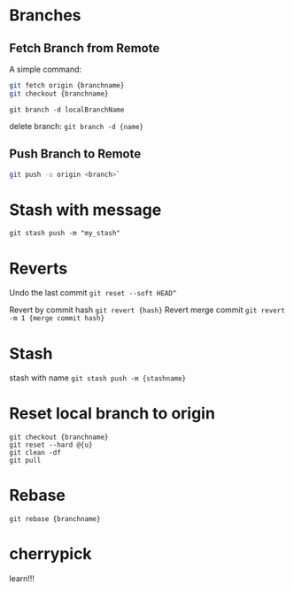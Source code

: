 # Branches
## Fetch Branch from Remote

A simple command:

```sh
git fetch origin {branchname}
git checkout {branchname}
```

`git branch -d localBranchName`

delete branch: `git branch -d {name}`


## Push Branch to Remote

```sh
git push -u origin <branch>`
```

# Stash with message

`git stash push -m "my_stash"`

# Reverts

Undo the last commit `git reset --soft HEAD^`

Revert by commit hash `git revert {hash}`
Revert merge commit `git revert -m 1 {merge commit hash}`

# Stash

stash with name `git stash push -m {stashname}`

# Reset local branch to origin

```
git checkout {branchname}
git reset --hard @{u}
git clean -df
git pull
```

# Rebase

`git rebase {branchname}`

# cherrypick
learn!!!


